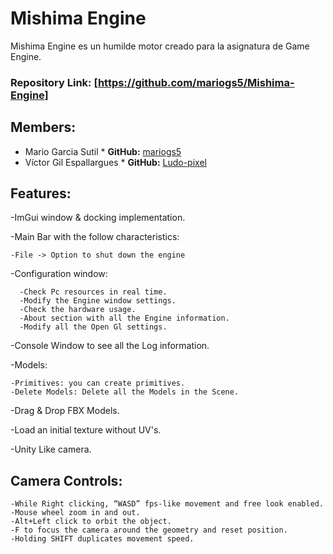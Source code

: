 # Mishima Engine

Mishima Engine es un humilde motor creado para la asignatura de Game Engine.

### Repository Link: [https://github.com/mariogs5/Mishima-Engine]

## Members:
- Mario Garcia Sutil * **GitHub:** [mariogs5](https://github.com/mariogs5)
- Víctor Gil Espallargues  * **GitHub:** [Ludo-pixel](https://github.com/Ludo-pixel)

## Features:

-ImGui window & docking implementation.

-Main Bar with the follow characteristics: 

    -File -> Option to shut down the engine
  

  -Configuration window:
    
      -Check Pc resources in real time.
      -Modify the Engine window settings.
      -Check the hardware usage.
      -About section with all the Engine information.
      -Modify all the Open Gl settings.
      
  -Console Window to see all the Log information.
    
  -Models:
  
    -Primitives: you can create primitives.
    -Delete Models: Delete all the Models in the Scene.
    
-Drag & Drop FBX Models.

-Load an initial texture without UV's.

-Unity Like camera.

## Camera Controls:

    -While Right clicking, “WASD” fps-like movement and free look enabled.
    -Mouse wheel zoom in and out.
    -Alt+Left click to orbit the object.
    -F to focus the camera around the geometry and reset position.
    -Holding SHIFT duplicates movement speed.

